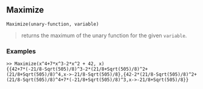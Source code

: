 ## Maximize

```
Maximize(unary-function, variable) 
```

> returns the maximum of the unary function for the given `variable`.
	
### Examples
 

```
>> Maximize(x^4+7*x^3-2*x^2 + 42, x) 
{{42+7*(-21/8-Sqrt(505)/8)^3-2*(21/8+Sqrt(505)/8)^2+(21/8+Sqrt(505)/8)^4,x->-21/8-Sqrt(505)/8},{42-2*(21/8-Sqrt(505)/8)^2+(21/8-Sqrt(505)/8)^4+7*(-21/8+Sqrt(505)/8)^3,x->-21/8+Sqrt(505)/8}}
```